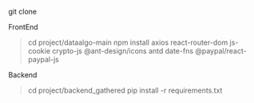 git clone <link>

FrontEnd
>cd project/dataalgo-main
>npm install axios react-router-dom js-cookie crypto-js @ant-design/icons antd date-fns @paypal/react-paypal-js

Backend
>cd project/backend_gathered
>pip install -r requirements.txt

